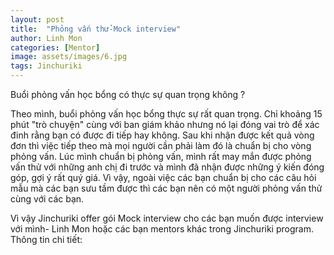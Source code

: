 ```yaml
---
layout: post
title:  "Phỏng vấn thử-Mock interview"
author: Linh Mon
categories: [Mentor]
image: assets/images/6.jpg
tags: Jinchuriki
---
```

Buổi phỏng vấn học bổng có thực sự quan trọng không ? 

Theo mình, buổi phỏng vấn học bổng thực sự rất quan trọng. Chỉ khoảng 15 phút "trò chuyện" cùng với ban giám khảo nhưng nó lại đóng vai trò để xác đinh rằng bạn có được đi tiếp hay không. 
Sau khi nhận được kết quả vòng đơn thì việc tiếp theo mà mọi người cần phải làm đó là chuẩn bị cho vòng phỏng vấn. Lúc mình chuẩn bị phỏng vấn, mình rất may mắn được phỏng vấn thử với những anh chị đi trước và mình đã nhận được những ý kiến đóng góp, gợi ý rất quý giá. Vì vậy, ngoài việc các bạn chuẩn bị cho các câu hỏi mẫu mà các bạn sưu tầm được thì các bạn nên có một người phỏng vấn thử cùng với các bạn. 

Vì vậy Jinchuriki offer gói Mock interview cho các bạn muốn được interview với mình- Linh Mon hoặc các bạn mentors khác trong Jinchuriki program. 
Thông tin chi tiết: 
